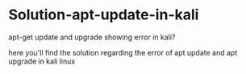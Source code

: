 # Solution-apt-update-in-kali
apt-get update and upgrade showing error in kali?

here you'll find the solution regarding the error of apt update and apt upgrade in kali linux
